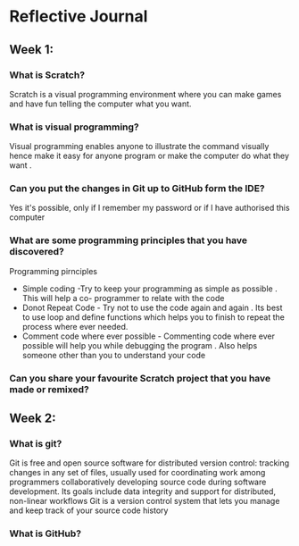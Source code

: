 # Reflective Journal

## Week 1:

### What is Scratch?

Scratch is a visual programming environment where you can make games and have fun telling the computer what you want.

### What is visual programming?

Visual programming enables anyone to illustrate the command visually hence make it easy for anyone program or make the computer do what they want . 

### Can you put the changes in Git up to GitHub form the IDE?

Yes it's possible, only if I remember my password or if I have authorised this computer

### What are some programming principles that you have discovered?

Programming pirnciples 
- Simple coding -Try to keep your programming as simple as possible . This will help a co- programmer to relate with the code 
- Donot Repeat Code - Try not to use the code again and again . Its best to use loop and define functions which helps you to finish to repeat the process where ever needed.
- Comment code where ever possible - Commenting code where ever possible will help you while debugging the program . Also helps someone other than you to understand your code 
  

### Can you share your favourite Scratch project that you have made or remixed?

## Week 2:

### What is git?
Git is free and open source software for distributed version control: tracking changes in any set of files, usually used for coordinating work among programmers collaboratively developing source code during software development. Its goals include  data integrity and support for distributed, non-linear workflows
Git is a version control system that lets you manage and keep track of your source code history

### What is GitHub?
